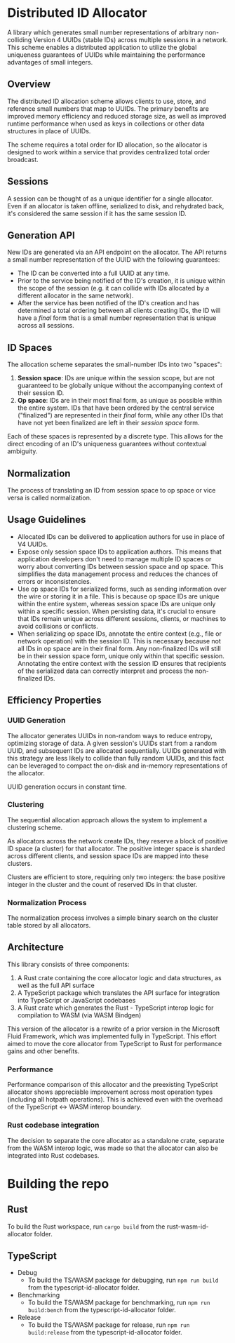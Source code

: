 # Distributed ID Allocator

A library which generates small number representations of arbitrary non-colliding Version 4 UUIDs (stable IDs) across multiple sessions in a network. This scheme enables a distributed application to utilize the global uniqueness guarantees of UUIDs while maintaining the performance advantages of small integers.

## Overview

The distributed ID allocation scheme allows clients to use, store, and reference small numbers that map to UUIDs. The primary benefits are improved memory efficiency and reduced storage size, as well as improved runtime performance when used as keys in collections or other data structures in place of UUIDs.

The scheme requires a total order for ID allocation, so the allocator is designed to work within a service that provides centralized total order broadcast.

## Sessions

A session can be thought of as a unique identifier for a single allocator. Even if an allocator is taken offline, serialized to disk, and rehydrated back, it's considered the same session if it has the same session ID.

## Generation API

New IDs are generated via an API endpoint on the allocator. The API returns a small number representation of the UUID with the following guarantees:

- The ID can be converted into a full UUID at any time.
- Prior to the service being notified of the ID's creation, it is unique within the scope of the session (e.g. it can collide with IDs allocated by a different allocator in the same network).
- After the service has been notified of the ID's creation and has determined a total ordering between all clients creating IDs, the ID will have a _final_ form that is a small number representation that is unique across all sessions.

## ID Spaces

The allocation scheme separates the small-number IDs into two "spaces":

1. **Session space**: IDs are unique within the session scope, but are not guaranteed to be globally unique without the accompanying context of their session ID.
2. **Op space**: IDs are in their most final form, as unique as possible within the entire system. IDs that have been ordered by the central service ("finalized") are represented in their _final_ form, while any other IDs that have not yet been finalized are left in their _session space_ form.

Each of these spaces is represented by a discrete type. This allows for the direct encoding of an ID's uniqueness guarantees without contextual ambiguity.

## Normalization

The process of translating an ID from session space to op space or vice versa is called normalization.

## Usage Guidelines

- Allocated IDs can be delivered to application authors for use in place of V4 UUIDs.
- Expose only session space IDs to application authors. This means that application developers don't need to manage multiple ID spaces or worry about converting IDs between session space and op space. This simplifies the data management process and reduces the chances of errors or inconsistencies.
- Use op space IDs for serialized forms, such as sending information over the wire or storing it in a file. This is because op space IDs are unique within the entire system, whereas session space IDs are unique only within a specific session. When persisting data, it's crucial to ensure that IDs remain unique across different sessions, clients, or machines to avoid collisions or conflicts.
- When serializing op space IDs, annotate the entire context (e.g., file or network operation) with the session ID. This is necessary because not all IDs in op space are in their final form. Any non-finalized IDs will still be in their session space form, unique only within that specific session. Annotating the entire context with the session ID ensures that recipients of the serialized data can correctly interpret and process the non-finalized IDs.

## Efficiency Properties

### UUID Generation

The allocator generates UUIDs in non-random ways to reduce entropy, optimizing storage of data. A given session's UUIDs start from a random UUID, and subsequent IDs are allocated sequentially. UUIDs generated with this strategy are less likely to collide than fully random UUIDs, and this fact can be leveraged to compact the on-disk and in-memory representations of the allocator.

UUID generation occurs in constant time.

### Clustering

The sequential allocation approach allows the system to implement a clustering scheme.

As allocators across the network create IDs, they reserve a block of positive ID space (a cluster) for that allocator. The positive integer space is sharded across different clients, and session space IDs are mapped into these clusters.

Clusters are efficient to store, requiring only two integers: the base positive integer in the cluster and the count of reserved IDs in that cluster.

### Normalization Process

The normalization process involves a simple binary search on the cluster table stored by all allocators.

## Architecture

This library consists of three components:

1. A Rust crate containing the core allocator logic and data structures, as well as the full API surface
2. A TypeScript package which translates the API surface for integration into TypeScript or JavaScript codebases
3. A Rust crate which generates the Rust - TypeScript interop logic for compilation to WASM (via WASM Bindgen)

This version of the allocator is a rewrite of a prior version in the Microsoft Fluid Framework, which was implemented fully in TypeScript. This effort aimed to move the core allocator from TypeScript to Rust for performance gains and other benefits.

### Performance

Performance comparison of this allocator and the preexisting TypeScript allocator shows appreciable improvement across most operation types (including all hotpath operations). This is achieved even with the overhead of the TypeScript <-> WASM interop boundary.

### Rust codebase integration

The decision to separate the core allocator as a standalone crate, separate from the WASM interop logic, was made so that the allocator can also be integrated into Rust codebases.

# Building the repo

## Rust

To build the Rust workspace, run `cargo build` from the rust-wasm-id-allocator folder.

## TypeScript

- Debug
  - To build the TS/WASM package for debugging, run `npm run build` from the typescript-id-allocator folder.
- Benchmarking
  - To build the TS/WASM package for benchmarking, run `npm run build:bench` from the typescript-id-allocator folder.
- Release
  - To build the TS/WASM package for release, run `npm run build:release` from the typescript-id-allocator folder.
